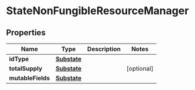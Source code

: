 

# StateNonFungibleResourceManager


## Properties

| Name | Type | Description | Notes |
|------------ | ------------- | ------------- | -------------|
|**idType** | [**Substate**](Substate.md) |  |  |
|**totalSupply** | [**Substate**](Substate.md) |  |  [optional] |
|**mutableFields** | [**Substate**](Substate.md) |  |  |




